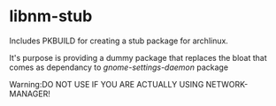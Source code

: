 # libnm-stub
Includes PKBUILD for creating a stub package for archlinux.

It's purpose is providing a dummy package that replaces the bloat that comes as dependancy to *gnome-settings-daemon* package

Warning:DO NOT USE IF YOU ARE ACTUALLY USING NETWORK-MANAGER!
